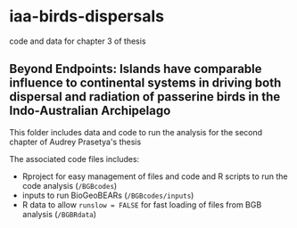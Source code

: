# iaa-birds-dispersals
code and data for chapter 3 of thesis

## Beyond Endpoints: Islands have comparable influence to continental systems in driving both dispersal and radiation of passerine birds in the Indo-Australian Archipelago
This folder includes data and code to run the analysis for the second chapter of Audrey Prasetya's thesis

The associated code files includes:
- Rproject for easy management of files and code and R scripts to run the code analysis (`/BGBcodes`)
- inputs to run BioGeoBEARs (`/BGBcodes/inputs`)
- R data to allow `runslow = FALSE` for fast loading of files from BGB analysis (`/BGBRdata`)
